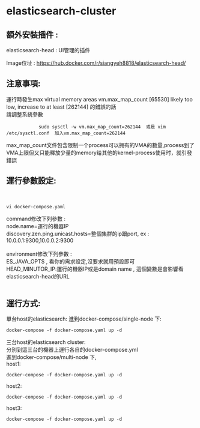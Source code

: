 # elasticsearch-cluster

額外安裝插件 : 
------
  elasticsearch-head : UI管理的插件
  

Image位址 : https://hub.docker.com/r/siangyeh8818/elasticsearch-head/

注意事項:
------
運行時發生max virtual memory areas vm.max_map_count [65530] likely too low, increase to at least [262144]  的錯誤的話 <br>
請調整系統參數 <br>

                sudo sysctl -w vm.max_map_count=262144  或是 vim /etc/sysctl.conf  加入vm.max_map_count=262144

max_map_count文件包含限制一个process可以拥有的VMA的數量,process到了VMA上限但又只能釋放少量的memory给其他的kernel-process使用时，就引發錯誤<br>

運行參數設定:
------
<br>

    vi docker-compose.yaml

command修改下列參數 : <br>
node.name=運行的機器IP <br>
discovery.zen.ping.unicast.hosts=整個集群的ip跟port, ex : 10.0.0.1:9300,10.0.0.2:9300 <br>
<br>
environment修改下列參數 : <br>
ES_JAVA_OPTS , 看你的需求設定,沒要求就用預設即可 <br>
HEAD_MINUTOR_IP:運行的機器IP或是domain name , 這個變數是會影響看elasticsearch-head的URL <br>
<br>

運行方式:
------
單台host的elasticsearch:
  進到docker-compose/single-node 下:

    docker-compose -f docker-compose.yaml up -d
    
三台host的elasticsearch cluster: <br>
  分別到這三台的機器上運行各自的docker-compose.yml <br>
  進到docker-compose/multi-node 下, <br>
  host1:
  
    docker-compose -f docker-compose.yaml up -d
  host2:
    
    docker-compose -f docker-compose.yaml up -d
  host3:
    
    docker-compose -f docker-compose.yaml up -d
